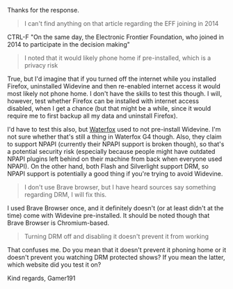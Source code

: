 Thanks for the response.
> I can't find anything on that article regarding the EFF joining in 2014

CTRL-F "On the same day, the Electronic Frontier Foundation, who joined in 2014 to participate in the decision making"
> I noted that it would likely phone home if pre-installed, which is a privacy risk

True, but I'd imagine that if you turned off the internet while you installed Firefox, uninstalled Widevine and then re-enabled internet access it would most likely not phone home. I don't have the skills to test this though. I will, however, test whether Firefox can be installed with internet access disabled, when I get a chance (but that might be a while, since it would require me to first backup all my data and uninstall Firefox).

I'd have to test this also, but [Waterfox](https://www.waterfox.net/) used to not pre-install Widevine. I'm not sure whether that's still a thing in Waterfox G4 though. Also, they claim to support NPAPI (currently their NPAPI support is broken though), so that's a potential security risk (especially because people might have outdated NPAPI plugins left behind on their machine from back when everyone used NPAPI). On the other hand, both Flash and Silverlight support DRM, so NPAPI support is potentially a good thing if you're trying to avoid Widevine.
> I don't use Brave browser, but I have heard sources say something regarding DRM, I will fix this.

I used Brave Browser once, and it definitely doesn't (or at least didn't at the time) come with Widevine pre-installed. It should be noted though that Brave Browser is Chromium-based.
> Turning DRM off and disabling it doesn't prevent it from working

That confuses me. Do you mean that it doesn't prevent it phoning home or it doesn't prevent you watching DRM protected shows? If you mean the latter, which website did you test it on?

Kind regards,
Gamer191
